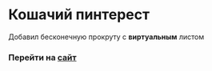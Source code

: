 # Кошачий пинтерест

Добавил бесконечную прокруту с **виртуальным** листом

### Перейти на [сайт](https://che4ve.github.io/cat-pinterest/)
